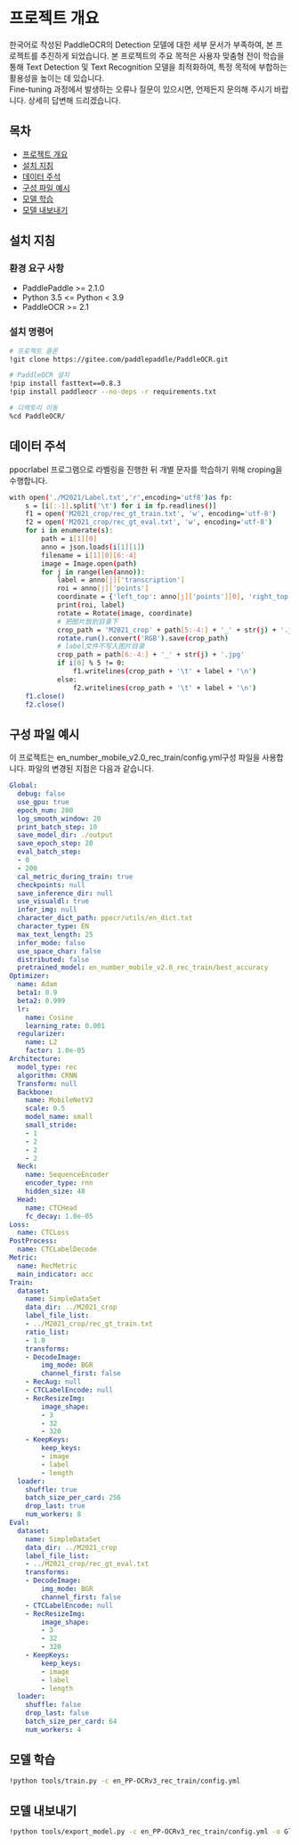 # 프로젝트 개요
한국어로 작성된 PaddleOCR의 Detection 모델에 대한 세부 문서가 부족하여, 본 프로젝트를 추진하게 되었습니다. 본 프로젝트의 주요 목적은 사용자 맞춤형 전이 학습을 통해 Text Detection 및 Text Recognition 모델을 최적화하여, 특정 목적에 부합하는 활용성을 높이는 데 있습니다.<br/>Fine-tuning 과정에서 발생하는 오류나 질문이 있으시면, 언제든지 문의해 주시기 바랍니다. 상세히 답변해 드리겠습니다.

## 목차

- [프로젝트 개요](#프로젝트-개요)
- [설치 지침](#설치-지침)
- [데이터 주석](#데이터-주석)
- [구성 파일 예시](#구성-파일-예시)
- [모델 학습](#모델-학습)
- [모델 내보내기](#모델-내보내기)

## 설치 지침

### 환경 요구 사항
- PaddlePaddle >= 2.1.0
- Python 3.5 <= Python < 3.9
- PaddleOCR >= 2.1

### 설치 명령어
```sh
# 프로젝트 클론
!git clone https://gitee.com/paddlepaddle/PaddleOCR.git

# PaddleOCR 설치
!pip install fasttext==0.8.3
!pip install paddleocr --no-deps -r requirements.txt

# 디렉토리 이동
%cd PaddleOCR/
```

## 데이터 주석
ppocrlabel 프로그램으로 라벨링을 진행한 뒤 개별 문자를 학습하기 위해 croping을 수행합니다.

```bash
with open('./M2021/Label.txt','r',encoding='utf8')as fp:
    s = [i[:-1].split('\t') for i in fp.readlines()]
    f1 = open('M2021_crop/rec_gt_train.txt', 'w', encoding='utf-8')
    f2 = open('M2021_crop/rec_gt_eval.txt', 'w', encoding='utf-8')
    for i in enumerate(s):
        path = i[1][0]
        anno = json.loads(i[1][1])
        filename = i[1][0][6:-4]
        image = Image.open(path)
        for j in range(len(anno)): 
            label = anno[j]['transcription']
            roi = anno[j]['points']
            coordinate = {'left_top': anno[j]['points'][0], 'right_top': anno[j]['points'][1], 'right_bottom': anno[j]['points'][2], 'left_bottom': anno[j]['points'][3]}
            print(roi, label)
            rotate = Rotate(image, coordinate)
            # 把图片放到目录下
            crop_path = 'M2021_crop' + path[5:-4:] + '_' + str(j) + '.jpg'
            rotate.run().convert('RGB').save(crop_path)
            # label文件不写入图片目录
            crop_path = path[6:-4:] + '_' + str(j) + '.jpg'
            if i[0] % 5 != 0:
                f1.writelines(crop_path + '\t' + label + '\n')
            else:
                f2.writelines(crop_path + '\t' + label + '\n')
    f1.close()
    f2.close()
```


## 구성 파일 예시
이 프로젝트는 en_number_mobile_v2.0_rec_train/config.yml구성 파일을 사용합니다. 파일의 변경된 지점은 다음과 같습니다.

```yaml
Global:
  debug: false
  use_gpu: true
  epoch_num: 200
  log_smooth_window: 20
  print_batch_step: 10
  save_model_dir: ./output
  save_epoch_step: 20
  eval_batch_step:
  - 0
  - 200
  cal_metric_during_train: true
  checkpoints: null
  save_inference_dir: null
  use_visualdl: true
  infer_img: null
  character_dict_path: ppocr/utils/en_dict.txt
  character_type: EN
  max_text_length: 25
  infer_mode: false
  use_space_char: false
  distributed: false
  pretrained_model: en_number_mobile_v2.0_rec_train/best_accuracy
Optimizer:
  name: Adam
  beta1: 0.9
  beta2: 0.999
  lr:
    name: Cosine
    learning_rate: 0.001
  regularizer:
    name: L2
    factor: 1.0e-05
Architecture:
  model_type: rec
  algorithm: CRNN
  Transform: null
  Backbone:
    name: MobileNetV3
    scale: 0.5
    model_name: small
    small_stride:
    - 1
    - 2
    - 2
    - 2
  Neck:
    name: SequenceEncoder
    encoder_type: rnn
    hidden_size: 48
  Head:
    name: CTCHead
    fc_decay: 1.0e-05
Loss:
  name: CTCLoss
PostProcess:
  name: CTCLabelDecode
Metric:
  name: RecMetric
  main_indicator: acc
Train:
  dataset:
    name: SimpleDataSet
    data_dir: ../M2021_crop
    label_file_list:
    - ../M2021_crop/rec_gt_train.txt
    ratio_list:
    - 1.0
    transforms:
    - DecodeImage:
        img_mode: BGR
        channel_first: false
    - RecAug: null
    - CTCLabelEncode: null
    - RecResizeImg:
        image_shape:
        - 3
        - 32
        - 320
    - KeepKeys:
        keep_keys:
        - image
        - label
        - length
  loader:
    shuffle: true
    batch_size_per_card: 256
    drop_last: true
    num_workers: 8
Eval:
  dataset:
    name: SimpleDataSet
    data_dir: ../M2021_crop
    label_file_list:
    - ../M2021_crop/rec_gt_eval.txt
    transforms:
    - DecodeImage:
        img_mode: BGR
        channel_first: false
    - CTCLabelEncode: null
    - RecResizeImg:
        image_shape:
        - 3
        - 32
        - 320
    - KeepKeys:
        keep_keys:
        - image
        - label
        - length
  loader:
    shuffle: false
    drop_last: false
    batch_size_per_card: 64
    num_workers: 4
```

## 모델 학습
```sh
!python tools/train.py -c en_PP-OCRv3_rec_train/config.yml
```

## 모델 내보내기
```sh
!python tools/export_model.py -c en_PP-OCRv3_rec_train/config.yml -o Global.pretrained_model=output/v3_en_mobile2/best_accuracy Global.save_inference_dir=./transrec0620/
```

